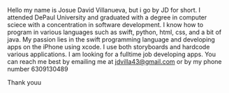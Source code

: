 Hello my name is Josue David Villanueva, but i go by JD for short.
I attended DePaul University and graduated with a degree in computer sciece with a 
concentration in software development. 
I know how to program in various languages such as swift, python, html, css, and a bit of java.
My passion lies in the swift programming language and developing apps on the iPhone using xcode.
I use both storyboards and hardcode various applications. 
I am looking for a fulltime job developing apps.
You can reach me best by emailing me at jdvilla43@gmail.com
or by my phone number 6309130489

Thank youu 




